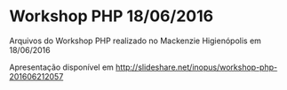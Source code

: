 # Workshop PHP 18/06/2016
Arquivos do Workshop PHP realizado no Mackenzie Higienópolis em 18/06/2016

Apresentação disponível em http://slideshare.net/inopus/workshop-php-201606212057
